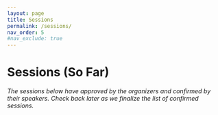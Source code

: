 ```yaml
---
layout: page
title: Sessions
permalink: /sessions/
nav_order: 5
#nav_exclude: true
---
```


# Sessions (So Far)

<em>The sessions below have approved by the organizers and confirmed by their speakers. Check back later as we finalize the list of confirmed sessions.</em>

<script type="text/javascript" src="https://sessionize.com/api/v2/ofd7i82z/view/Sessions"></script>
